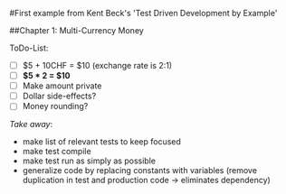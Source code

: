 #First example from Kent Beck's 'Test Driven Development by Example' 

##Chapter 1: Multi-Currency Money

ToDo-List:
- [ ] $5 + 10CHF = $10 (exchange rate is 2:1)
- [ ] **$5 * 2 = $10**
- [ ] Make amount private
- [ ] Dollar side-effects?
- [ ] Money rounding?

*Take away*:
- make list of relevant tests to keep focused
- make test compile
- make test run as simply as possible
- generalize code by replacing constants with variables (remove duplication in test and production code -> eliminates dependency)

